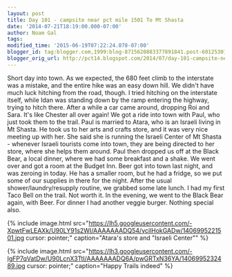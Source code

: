 ```yaml
---
layout: post
title: Day 101 - campsite near pct mile 1501 To Mt Shasta
date: '2014-07-21T18:19:00.000-07:00'
author: Noam Gal
tags:
modified_time: '2015-06-19T07:22:24.078-07:00'
blogger_id: tag:blogger.com,1999:blog-8715620883377891841.post-6012530197058689190
blogger_orig_url: http://pct14.blogspot.com/2014/07/day-101-campsite-near-pct-mile-1501-to.html
---
```


 Short day into town.
 As we expected, the 680 feet climb to the interstate was a mistake, and the entire hike
 was an easy down hill.
 We didn't have much luck hitching from the road, though. I tried hitching on the
 interstate itself, while Idan was standing down by the ramp entering the highway, trying to hitch there.
 After
 a while a car came around, dropping Roi and Sara. It's like Chester all over again! We got a ride into town with
 Paul, who just took them to the trail.
 Paul is married to Atara, who is an Israeli living in Mt Shasta. He took
 us to her arts and crafts store, and it was very nice meeting up with her. She said she is running the Israeli
 Center of Mt Shasta - whenever Israeli tourists come into town, they are being directed to her store, where she
 helps them around.
 Paul then dropped us off at the Black Bear, a local dinner, where we had some breakfast and
 a shake.
 We went over and got a room at the Budget Inn. Beer got into town last night, and was zeroing in
 today. He has a smaller room, but he had a fridge, so we put some of our supplies in there for the night.
 After
 the usual shower/laundry/resupply routine, we grabbed some late lunch. I had my first Taco Bell on the trail. Not
 worth it.
 In the evening, we went to the Black Bear again, with Beer. For dinner I had another veggie burger.
 Nothing special also.

 
{% include image.html src="https://lh5.googleusercontent.com/-XpwtFwLEAXk/U90LY91s2WI/AAAAAAADQ54/ycilHokGADw/1406995221501.jpg cursor: pointer;" caption="Atara's store and &quot;Israeli Center&quot;" %}

 
{% include image.html src="https://lh3.googleusercontent.com/-IgFP7qVatDw/U90LcnX3TtI/AAAAAAADQ6A/pwGRTxN36YA/1406995232489.jpg cursor: pointer;" caption="Happy Trails indeed" %}

